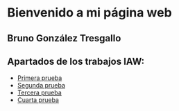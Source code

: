 # Bienvenido a mi página web

## Bruno González Tresgallo


## Apartados de los trabajos IAW:

- [Primera prueba](unidad1/Ejercicio1.md)
- [Segunda prueba](https://github.com/BrunoGonT/Prueba_Bruno/blob/main/Ejercicio2.md)
- [Tercera prueba](https://github.com/BrunoGonT/Prueba_Bruno/blob/main/Ejercicio3.md)
- [Cuarta prueba](https://github.com/BrunoGonT/Prueba_Bruno/blob/main/ejercicio4.md)
